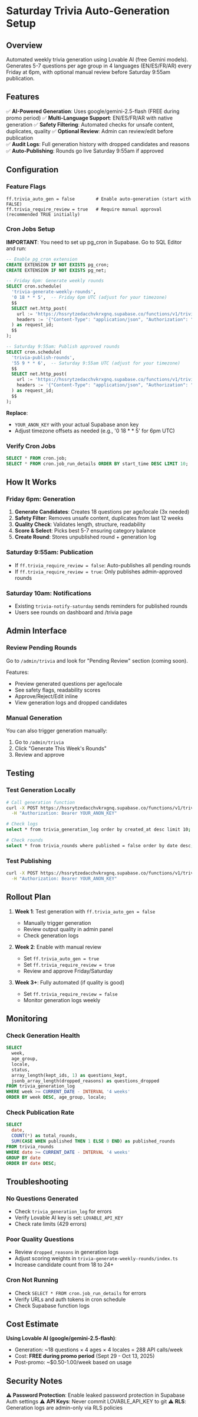# Saturday Trivia Auto-Generation Setup

## Overview
Automated weekly trivia generation using Lovable AI (free Gemini models). Generates 5-7 questions per age group in 4 languages (EN/ES/FR/AR) every Friday at 6pm, with optional manual review before Saturday 9:55am publication.

## Features
✅ **AI-Powered Generation**: Uses google/gemini-2.5-flash (FREE during promo period)
✅ **Multi-Language Support**: EN/ES/FR/AR with native generation
✅ **Safety Filtering**: Automated checks for unsafe content, duplicates, quality
✅ **Optional Review**: Admin can review/edit before publication  
✅ **Audit Logs**: Full generation history with dropped candidates and reasons
✅ **Auto-Publishing**: Rounds go live Saturday 9:55am if approved

## Configuration

### Feature Flags
```
ff.trivia_auto_gen = false        # Enable auto-generation (start with FALSE)
ff.trivia_require_review = true   # Require manual approval (recommended TRUE initially)
```

### Cron Jobs Setup

**IMPORTANT**: You need to set up pg_cron in Supabase. Go to SQL Editor and run:

```sql
-- Enable pg_cron extension
CREATE EXTENSION IF NOT EXISTS pg_cron;
CREATE EXTENSION IF NOT EXISTS pg_net;

-- Friday 6pm: Generate weekly rounds
SELECT cron.schedule(
  'trivia-generate-weekly-rounds',
  '0 18 * * 5',  -- Friday 6pm UTC (adjust for your timezone)
  $$
  SELECT net.http_post(
    url := 'https://hssrytzedacchvkrxgnq.supabase.co/functions/v1/trivia-generate-weekly-rounds',
    headers := '{"Content-Type": "application/json", "Authorization": "Bearer YOUR_ANON_KEY"}'::jsonb
  ) as request_id;
  $$
);

-- Saturday 9:55am: Publish approved rounds  
SELECT cron.schedule(
  'trivia-publish-rounds',
  '55 9 * * 6',  -- Saturday 9:55am UTC (adjust for your timezone)
  $$
  SELECT net.http_post(
    url := 'https://hssrytzedacchvkrxgnq.supabase.co/functions/v1/trivia-publish-rounds',
    headers := '{"Content-Type": "application/json", "Authorization": "Bearer YOUR_ANON_KEY"}'::jsonb
  ) as request_id;
  $$
);
```

**Replace**:
- `YOUR_ANON_KEY` with your actual Supabase anon key
- Adjust timezone offsets as needed (e.g., '0 18 * * 5' for 6pm UTC)

### Verify Cron Jobs
```sql
SELECT * FROM cron.job;
SELECT * FROM cron.job_run_details ORDER BY start_time DESC LIMIT 10;
```

## How It Works

### Friday 6pm: Generation
1. **Generate Candidates**: Creates 18 questions per age/locale (3x needed)
2. **Safety Filter**: Removes unsafe content, duplicates from last 12 weeks
3. **Quality Check**: Validates length, structure, readability
4. **Score & Select**: Picks best 5-7 ensuring category balance
5. **Create Round**: Stores unpublished round + generation log

### Saturday 9:55am: Publication
- If `ff.trivia_require_review = false`: Auto-publishes all pending rounds
- If `ff.trivia_require_review = true`: Only publishes admin-approved rounds

### Saturday 10am: Notifications
- Existing `trivia-notify-saturday` sends reminders for published rounds
- Users see rounds on dashboard and /trivia page

## Admin Interface

### Review Pending Rounds
Go to `/admin/trivia` and look for "Pending Review" section (coming soon).

Features:
- Preview generated questions per age/locale
- See safety flags, readability scores
- Approve/Reject/Edit inline
- View generation logs and dropped candidates

### Manual Generation
You can also trigger generation manually:
1. Go to `/admin/trivia`
2. Click "Generate This Week's Rounds"  
3. Review and approve

## Testing

### Test Generation Locally
```bash
# Call generation function
curl -X POST https://hssrytzedacchvkrxgnq.supabase.co/functions/v1/trivia-generate-weekly-rounds \
  -H "Authorization: Bearer YOUR_ANON_KEY"

# Check logs
select * from trivia_generation_log order by created_at desc limit 10;

# Check rounds
select * from trivia_rounds where published = false order by date desc;
```

### Test Publishing
```bash
curl -X POST https://hssrytzedacchvkrxgnq.supabase.co/functions/v1/trivia-publish-rounds \
  -H "Authorization: Bearer YOUR_ANON_KEY"
```

## Rollout Plan

1. **Week 1**: Test generation with `ff.trivia_auto_gen = false`
   - Manually trigger generation
   - Review output quality in admin panel
   - Check generation logs

2. **Week 2**: Enable with manual review
   - Set `ff.trivia_auto_gen = true`
   - Set `ff.trivia_require_review = true`
   - Review and approve Friday/Saturday

3. **Week 3+**: Fully automated (if quality is good)
   - Set `ff.trivia_require_review = false`
   - Monitor generation logs weekly

## Monitoring

### Check Generation Health
```sql
SELECT 
  week,
  age_group,
  locale,
  status,
  array_length(kept_ids, 1) as questions_kept,
  jsonb_array_length(dropped_reasons) as questions_dropped
FROM trivia_generation_log
WHERE week >= CURRENT_DATE - INTERVAL '4 weeks'
ORDER BY week DESC, age_group, locale;
```

### Check Publication Rate
```sql
SELECT 
  date,
  COUNT(*) as total_rounds,
  SUM(CASE WHEN published THEN 1 ELSE 0 END) as published_rounds
FROM trivia_rounds
WHERE date >= CURRENT_DATE - INTERVAL '4 weeks'
GROUP BY date
ORDER BY date DESC;
```

## Troubleshooting

### No Questions Generated
- Check `trivia_generation_log` for errors
- Verify Lovable AI key is set: `LOVABLE_API_KEY`
- Check rate limits (429 errors)

### Poor Quality Questions
- Review `dropped_reasons` in generation logs
- Adjust scoring weights in `trivia-generate-weekly-rounds/index.ts`
- Increase candidate count from 18 to 24+

### Cron Not Running
- Check `SELECT * FROM cron.job_run_details` for errors
- Verify URLs and auth tokens in cron schedule
- Check Supabase function logs

## Cost Estimate

**Using Lovable AI (google/gemini-2.5-flash)**:
- Generation: ~18 questions × 4 ages × 4 locales = 288 API calls/week
- Cost: **FREE during promo period** (Sept 29 - Oct 13, 2025)
- Post-promo: ~$0.50-1.00/week based on usage

## Security Notes
⚠️ **Password Protection**: Enable leaked password protection in Supabase Auth settings
⚠️ **API Keys**: Never commit LOVABLE_API_KEY to git
⚠️ **RLS**: Generation logs are admin-only via RLS policies